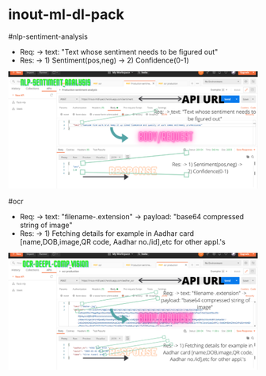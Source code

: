 # inout-ml-dl-pack

#nlp-sentiment-analysis
* Req:
  -> text: "Text whose sentiment needs to be figured out"
* Res:
  -> 1) Sentiment(pos,neg)
  -> 2) Confidence(0-1)
  

![alt text](https://github.com/rohitchatla/inout-ml-dl-pack/blob/master/images-assets/nlp-sentiment_anaylsis.png)

#ocr

* Req:
  -> text: "filename-.extension"
  -> payload: "base64 compressed string of image"
* Res:
  -> 1) Fetching details for example in Aadhar card [name,DOB,image,QR code, Aadhar no./id],etc for other appl.'s

![alt text](https://github.com/rohitchatla/inout-ml-dl-pack/blob/master/images-assets/ocr.png)
